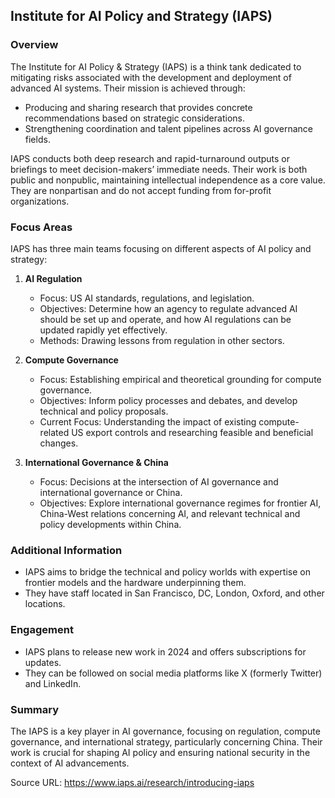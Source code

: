 ## Institute for AI Policy and Strategy (IAPS)

### Overview
The Institute for AI Policy & Strategy (IAPS) is a think tank dedicated to mitigating risks associated with the development and deployment of advanced AI systems. Their mission is achieved through:

- Producing and sharing research that provides concrete recommendations based on strategic considerations.
- Strengthening coordination and talent pipelines across AI governance fields.

IAPS conducts both deep research and rapid-turnaround outputs or briefings to meet decision-makers’ immediate needs. Their work is both public and nonpublic, maintaining intellectual independence as a core value. They are nonpartisan and do not accept funding from for-profit organizations.

### Focus Areas
IAPS has three main teams focusing on different aspects of AI policy and strategy:

1. **AI Regulation**
   - Focus: US AI standards, regulations, and legislation.
   - Objectives: Determine how an agency to regulate advanced AI should be set up and operate, and how AI regulations can be updated rapidly yet effectively.
   - Methods: Drawing lessons from regulation in other sectors.

2. **Compute Governance**
   - Focus: Establishing empirical and theoretical grounding for compute governance.
   - Objectives: Inform policy processes and debates, and develop technical and policy proposals.
   - Current Focus: Understanding the impact of existing compute-related US export controls and researching feasible and beneficial changes.

3. **International Governance & China**
   - Focus: Decisions at the intersection of AI governance and international governance or China.
   - Objectives: Explore international governance regimes for frontier AI, China-West relations concerning AI, and relevant technical and policy developments within China.

### Additional Information
- IAPS aims to bridge the technical and policy worlds with expertise on frontier models and the hardware underpinning them.
- They have staff located in San Francisco, DC, London, Oxford, and other locations.

### Engagement
- IAPS plans to release new work in 2024 and offers subscriptions for updates.
- They can be followed on social media platforms like X (formerly Twitter) and LinkedIn.

### Summary
The IAPS is a key player in AI governance, focusing on regulation, compute governance, and international strategy, particularly concerning China. Their work is crucial for shaping AI policy and ensuring national security in the context of AI advancements.

Source URL: https://www.iaps.ai/research/introducing-iaps